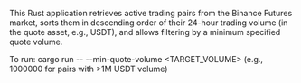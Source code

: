 This Rust application retrieves active trading pairs from the Binance Futures market, sorts them in descending order of their 24-hour trading volume (in the quote asset, e.g., USDT), and allows filtering by a minimum specified quote volume.

To run: cargo run -- --min-quote-volume <TARGET_VOLUME> (e.g., 1000000 for pairs with >1M USDT volume)
